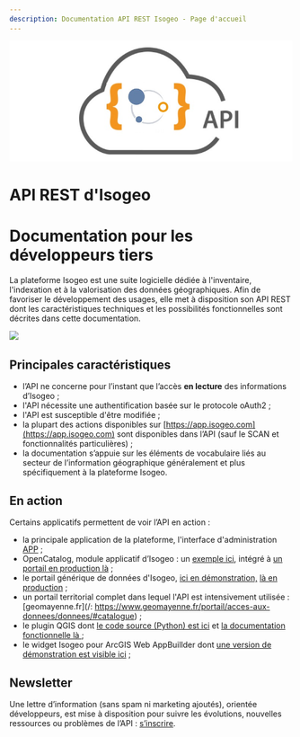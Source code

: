```yaml
---
description: Documentation API REST Isogeo - Page d'accueil
---
```


!["API Isogeo - Logo"](../assets/api_rest_isogeo_logo.jpg "API REST Isogeo - Logo")

# API REST d'Isogeo

# Documentation pour les développeurs tiers

La plateforme Isogeo est une suite logicielle dédiée à l'inventaire, l'indexation et à la valorisation des données géographiques. Afin de favoriser le développement des usages, elle met à disposition son API REST dont les caractéristiques techniques et les possibilités fonctionnelles sont décrites dans cette documentation.

![](http://help.isogeo.com/fr/images/api_usages.png)

## Principales caractéristiques

* l’API ne concerne pour l’instant que l’accès **en lecture** des informations d’Isogeo ;
* l'API nécessite une authentification basée sur le protocole oAuth2 ;
* l'API est susceptible d'être modifiée ;
* la plupart des actions disponibles sur [https://app.isogeo.com](https://app.isogeo.com) sont disponibles dans l’API \(sauf le SCAN et fonctionnalités particulières\) ;
* la documentation s’appuie sur les éléments de vocabulaire liés au secteur de l’information géographique généralement et plus spécifiquement à la plateforme Isogeo.

## En action

Certains applicatifs permettent de voir l’API en action :

* la principale application de la plateforme, l'interface d'administration [APP](https://app.isogeo.com) ;
* OpenCatalog, module applicatif d’Isogeo : un [exemple ici](https://open.isogeo.com/s/344d51c3edfb435daf9d98d948fa207e/Sbd1w7PgqE8n7LDq3azRqNhiMHZf0), intégré à [un portail en production là](https://www.ppige-npdc.fr/portail/geocatalogue) ;
* le portail générique de données d'Isogeo, [ici en démonstration,](http://demo.isogeo.net) [là en production](http://geocatalogue.smavd.org/) ;
* un portail territorial complet dans lequel l'API est intensivement utilisée : [geomayenne.fr](/: https://www.geomayenne.fr/portail/acces-aux-donnees/donnees/#catalogue) ;
* le plugin QGIS dont [le code source \(Python\) est ici](https://github.com/isogeo/isogeo-plugin-qgis) et [la documentation fonctionnelle là
  ](https://isogeo.gitbooks.io/app-plugin-qgis/content/fr/) ;
* le widget Isogeo pour ArcGIS Web AppBuillder dont [une version de démonstration est visible ici](https://ags103-demo1.arxit.com/IsogeoForArcGIS/) ;

## Newsletter

Une lettre d’information \(sans spam ni marketing ajoutés\), orientée développeurs, est mise à disposition pour suivre les évolutions, nouvelles ressources ou problèmes de l’API : [s’inscrire](http://eepurl.com/bfJYu9).
